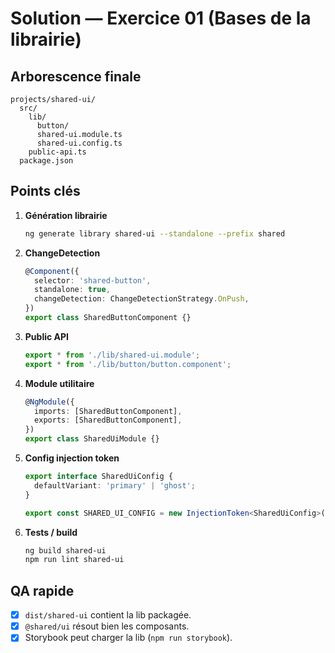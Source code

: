 # Solution — Exercice 01 (Bases de la librairie)

## Arborescence finale
```
projects/shared-ui/
  src/
    lib/
      button/
      shared-ui.module.ts
      shared-ui.config.ts
    public-api.ts
  package.json
```

## Points clés

1. **Génération librairie**
   ```bash
   ng generate library shared-ui --standalone --prefix shared
   ```

2. **ChangeDetection**
   ```ts
   @Component({
     selector: 'shared-button',
     standalone: true,
     changeDetection: ChangeDetectionStrategy.OnPush,
   })
   export class SharedButtonComponent {}
   ```

3. **Public API**
   ```ts
   export * from './lib/shared-ui.module';
   export * from './lib/button/button.component';
   ```

4. **Module utilitaire**
   ```ts
   @NgModule({
     imports: [SharedButtonComponent],
     exports: [SharedButtonComponent],
   })
   export class SharedUiModule {}
   ```

5. **Config injection token**
   ```ts
   export interface SharedUiConfig {
     defaultVariant: 'primary' | 'ghost';
   }

   export const SHARED_UI_CONFIG = new InjectionToken<SharedUiConfig>('SHARED_UI_CONFIG');
   ```

6. **Tests / build**
   ```bash
   ng build shared-ui
   npm run lint shared-ui
   ```

## QA rapide

- [x] `dist/shared-ui` contient la lib packagée.
- [x] `@shared/ui` résout bien les composants.
- [x] Storybook peut charger la lib (`npm run storybook`).
